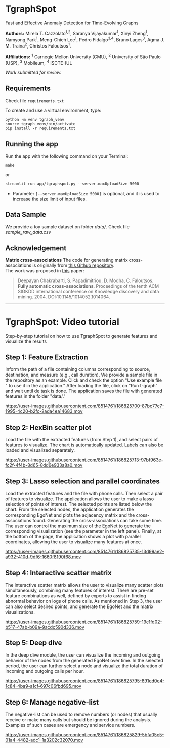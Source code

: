 # TgraphSpot
Fast and Effective Anomaly Detection for Time-Evolving Graphs

**Authors:** Mirela T. Cazzolato<sup>1,2</sup>, Saranya Vijayakumar<sup>1</sup>, Xinyi Zheng<sup>1</sup>, Namyong Park<sup>1</sup>, Meng-Chieh Lee<sup>1</sup>, Pedro Fidalgo<sup>3,4</sup>, Bruno Lages<sup>3</sup>, Agma J. M. Traina<sup>2</sup>, Christos Faloutsos<sup>1</sup>.  

**Affiliations:** <sup>1</sup> Carnegie Mellon University (CMU), <sup>2</sup> University of São Paulo (USP), <sup>3</sup> Mobileum, <sup>4</sup> ISCTE-IUL  

*Work submitted for review.*  

## Requirements

Check file `requirements.txt`

To create and use a virtual environment, type:

    python -m venv tgraph_venv
    source tgraph_venv/bin/activate
    pip install -r requirements.txt
 
 
## Running the app

Run the app with the following command on your Terminal:  

    make
or  

    streamlit run app/tgraphspot.py --server.maxUploadSize 5000

 - Parameter `[--server.maxUploadSize 5000]` is optional, and it is used to increase the size limit of input files.

## Data Sample

We provide a toy sample dataset on folder *data/*. Check file *sample_raw_data.csv*  

## Acknowledgement

**Matrix cross-associations**
The code for generating matrix cross-associations is originally from [this Github repository](https://github.com/clifflyon/fully-automatic-cross-associations).  
The work was proposed in [this](https://www.cs.cmu.edu/~christos/PUBLICATIONS/kdd04-cross-assoc.pdf) paper:  

> Deepayan Chakrabarti, S. Papadimitriou, D. Modha, C. Faloutsos.
> **Fully automatic cross-associations**. Proceedings of the tenth ACM SIGKDD international conference on Knowledge discovery and data
> mining. 2004. DOI:10.1145/1014052.1014064.


----------------------


# TgraphSpot: Video tutorial

Step-by-step tutorial on how to use TgraphSpot to generate features and visualize the results


## Step 1: Feature Extraction  

Inform the path of a file containing columns corresponding to source, destination, and measure (e.g., call duration). We provide a sample file in the repository as an example. Click and check the option "Use example file " to use it in the application." After loading the file, click on "Run t-graph" and wait until de task is done. The application saves the file with generated features in the folder "data/."



https://user-images.githubusercontent.com/8514761/186825700-87bc77c7-1995-4c20-b2fc-2ada4ea14683.mov



## Step 2: HexBin scatter plot

Load the file with the extracted features (from Step 1), and select pairs of features to visualize. The chart is automatically updated. Labels can also be loaded and visualized separately.



https://user-images.githubusercontent.com/8514761/186825713-97bf963e-fc2f-4f4b-8d65-8dd6e933a8a0.mov



## Step 3: Lasso selection and parallel coordinates

Load the extracted features and the file with phone calls. Then select a pair of features to visualize. The application allows the user to make a lasso selection of points of interest. The selected points are listed below the chart. From the selected nodes, the application generates the corresponding EgoNet and plots the adjacency matrix and the cross-associations found. Generating the cross-associations can take some time. The user can control the maximum size of the EgoNet to generate the corresponding visualization (see the parameter in the left panel). Finally, at the bottom of the page, the application shows a plot with parallel coordinates, allowing the user to visualize many features at once.



https://user-images.githubusercontent.com/8514761/186825735-13d99ae2-a932-410d-9df6-1660f8190f68.mov



## Step 4: Interactive scatter matrix

The interactive scatter matrix allows the user to visualize many scatter plots simultaneously, combining many features of interest. There are pre-set feature combinations as well, defined by experts to assist in finding abnormal behavior on logs of phone calls. As mentioned in Step 3, the user can also select desired points, and generate the EgoNet and the matrix visualizations.



https://user-images.githubusercontent.com/8514761/186825759-19c1fd02-b517-47ab-b09a-9acdc590d336.mov



## Step 5: Deep dive

In the deep dive module, the user can visualize the incoming and outgoing behavior of the nodes from the generated EgoNet over time. In the selected period, the user can further select a node and visualize the total duration of incoming and outgoing calls per hour.



https://user-images.githubusercontent.com/8514761/186825795-891ed0e4-1c84-4ba9-a1cf-697c06fbd695.mov



## Step 6: Manage negative-list

The negative-list can be used to remove numbers (or nodes) that usually receive or make many calls but should be ignored during the analysis. Examples of such cases are emergency and service numbers.


https://user-images.githubusercontent.com/8514761/186825829-5bfa05c5-01a4-4482-adc1-1a3202c32070.mov





